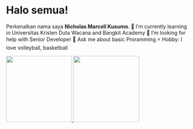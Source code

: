 # Halo semua! 
Perkenalkan nama saya **Nicholas Marcell Kusumo**.
🌱 I’m currently learning in Universitas Kristen Duta Wacana and Bangkit Academy
🤔 I’m looking for help with Senior Developer
💬 Ask me about basic Proramming
⚡ Hobby: I love volleyball, basketball

<p align="left">
<a href="https://github.com/Nmk3212">
  <img height="180em" src="https://github-readme-stats-eight-theta.vercel.app/api?username=Nmk3212&show_icons=true&theme=algolia&include_all_commits=true&count_private=true"/>
  <img height="180em" src="https://github-readme-stats-eight-theta.vercel.app/api/top-langs/?username=Nmk3212&layout=compact&langs_count=8&theme=algolia"/>
</a>
</p>
